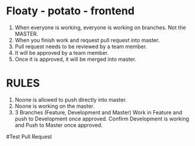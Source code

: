 # Floaty - potato - frontend 
1. When everyone is working, everyone is working on branches. Not the MASTER. 
2. When you finish work and request pull request into master. 
3. Pull request needs to be reviewed by a team member. 
4. It will be approved by a team member. 
5. Once it is approved, it will be merged into master. 

# RULES
1. Noone is allowed to push directly into master. 
2. Noone is working on the master.
3. 3 Branches (Feature, Development and Master)
  Work in Feature and push to Development once approved.
  Confirm Development is working and Push to Master once approved.

#Test Pull Request 

